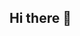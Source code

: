 ## Hi there 👋

<!--
**juansuarezb/juansuarezb** is a ✨ _special_ ✨ repository because its `README.md` (this file) appears on your GitHub profile.

Here are some ideas to get you started:

- 🔭 I’m currently working on ... java programming
- 🌱 I’m currently learning ... Machine Learning 
-->
